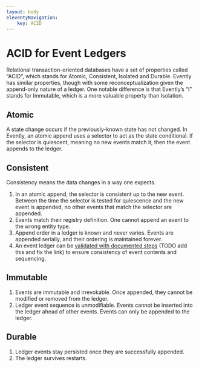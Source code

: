 ```yaml
---
layout: body
eleventyNavigation:
    key: ACID
---
```


# ACID for Event Ledgers

Relational transaction-oriented databases have a set of properties called “ACID”, which stands for Atomic, Consistent, Isolated and Durable. Evently has similar properties, though with some reconceptualization given the append-only nature of a ledger. One notable difference is that Evently’s “I” stands for Immutable, which is a more valuable property than Isolation.

## Atomic

A state change occurs if the previously-known state has not changed. In Evently, an atomic append uses a selector to act as the state conditional. If the selector is quiescent, meaning no new events match it, then the event appends to the ledger.

## Consistent

Consistency means the data changes in a way one expects.

1. In an atomic append, the selector is consistent up to the new event. Between the time the selector is tested for quiescence and the new event is appended, no other events that match the selector are appended.
2. Events match their registry definition. One cannot append an event to the wrong entity type.
3. Append order in a ledger is known and never varies. Events are appended serially, and their ordering is maintained forever.
4. An event ledger can be [validated with documented steps](event-id/#validate) (TODO add this and fix the link) to ensure consistency of event contents and sequencing.

## Immutable

1. Events are immutable and irrevokable. Once appended, they cannot be modified or removed from the ledger.
2. Ledger event sequence is unmodifiable. Events cannot be inserted into the ledger ahead of other events. Events can only be appended to the ledger.

## Durable

1. Ledger events stay persisted once they are successfully appended.
2. The ledger survives restarts.
